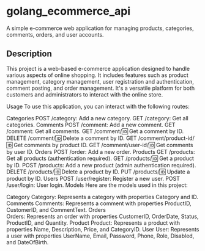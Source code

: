 # golang_ecommerce_api

A simple e-commerce web application for managing products, categories, comments, orders, and user accounts.

## Description

This project is a web-based e-commerce application designed to handle various aspects of online shopping. It includes features such as product management,
category management, user registration and authentication, comment posting, and order management. It's a versatile platform for both customers and administrators to interact with the online store.

Usage
To use this application, you can interact with the following routes:

Categories
POST /category: Add a new category.
GET /category: Get all categories.
Comments
POST /comment: Add a new comment.
GET /comment: Get all comments.
GET /comment/:id: Get a comment by ID.
DELETE /comment/:id: Delete a comment by ID.
GET /comment/product-id/:id: Get comments by product ID.
GET /comment/user-id/:id: Get comments by user ID.
Orders
POST /order: Add a new order.
Products
GET /products: Get all products (authentication required).
GET /products/:id: Get a product by ID.
POST /products: Add a new product (admin authentication required).
DELETE /products/:id: Delete a product by ID.
PUT /products/:id: Update a product by ID.
Users
POST /user/register: Register a new user.
POST /user/login: User login.
Models
Here are the models used in this project:

Category
Category: Represents a category with properties Category and ID.
Comments
Comments: Represents a comment with properties ProductID, CustomerID, and CommentText.
Orders  
Orders: Represents an order with properties CustomerID, OrderDate, Status, ProductID, and Quantity.
Product
Product: Represents a product with properties Name, Description, Price, and CategoryID.
User
User: Represents a user with properties UserName, Email, Password, Phone, Role, Disabled, and DateOfBirth.
